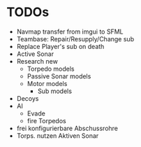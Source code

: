 # TODOs
+ Navmap transfer from imgui to SFML
+ Teambase: Repair/Resupply/Change sub
+ Replace Player's sub on death
+ Active Sonar
+ Research new
  + Torpedo models
  + Passive Sonar models
  + Motor models
    + Sub models
+ Decoys
+ AI
  + Evade
  + fire Torpedos
+ frei konfigurierbare Abschussrohre
+ Torps. nutzen Aktiven Sonar
